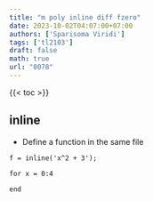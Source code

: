 ```yaml
---
title: "m poly inline diff fzero"
date: 2023-10-02T04:07:00+07:00
authors: ['Sparisoma Viridi']
tags: ['tl2103']
draft: false
math: true
url: "0078"
---
```

{{< toc >}}


## inline
+ Define a function in the same file

```
f = inline('x^2 + 3');

for x = 0:4
  
end
```